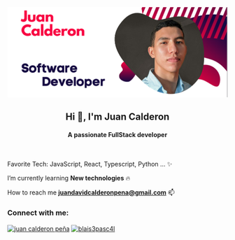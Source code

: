 
<img src="https://raw.githubusercontent.com/blais3pasc4l/JuanCalderon/main/Software%20Developer%20(3).png"/>
<h2 align="center">Hi 👋, I'm Juan Calderon</h2>
<h4 align="center">A passionate FullStack developer</h4> <br/> 

Favorite Tech: JavaScript, React, Typescript, Python ... :sparkles: <br/>

I’m currently learning **New technologies** 🔥

How to reach me **juandavidcalderonpena@gmail.com** 📫 

<h3 align="left">Connect with me:</h3>
<p align="left">
<a href="https://linkedin.com/in/juan calderon peña" target="blank"><img align="center" src="https://raw.githubusercontent.com/rahuldkjain/github-profile-readme-generator/master/src/images/icons/Social/linked-in-alt.svg" alt="juan calderon peña" height="30" width="40" /></a>
<a href="https://instagram.com/blais3pasc4l" target="blank"><img align="center" src="https://raw.githubusercontent.com/rahuldkjain/github-profile-readme-generator/master/src/images/icons/Social/instagram.svg" alt="blais3pasc4l" height="30" width="40" /></a>
</p>
